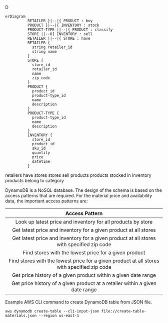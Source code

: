 D

```mermaid
erDiagram
          RETAILER }|--|{ PRODUCT : buy
          PRODUCT }|--|{ INVENTORY : stock
          PRODUCT-TYPE ||--|{ PRODUCT : classify
          STORE ||--O{ INVENTORY : sell
          RETAILER ||--|{ STORE : have
          RETAILER {
            string retailer_id
            string name
          }
          STORE {
            store_id
            retailer_id
            name
            zip_code
          }
          PRODUCT {
            product_id
            product-type_id
            name
            description
          }
          PRODUCT-TYPE {
            product-type_id
            name
            description
          }
          INVENTORY {
            store_id
            product_id
            sku_id
            quantity
            price
            datetime
          }

```

retailers have stores
stores sell products
products stocked in inventory
products belong to category

DynamoDB is a NoSQL database.  The design of the schema is based on the access patterns that are required.   For the material price and availability data, the important access patterns are:

| Access Pattern |
|:---:|
| Look up latest price and inventory for all products by store |
| Get latest price and inventory for a given product at all stores |
| Get latest price and inventory for a given product at all stores with specified zip code |
| Find stores with the lowest price for a given product |
| Find stores with the lowest price for a given product at all stores with specified zip code |
| Get price history of a given product within a given date range |
| Get price history of a given product at a retailer within a given date range |

Example AWS CLI command to create DynamoDB table from JSON file.

```
aws dynamodb create-table --cli-input-json file://create-table-materials.json --region us-east-1
```
